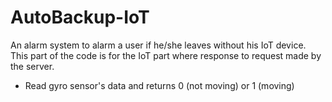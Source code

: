 # AutoBackup-IoT
An alarm system to alarm a user if he/she leaves without his IoT device.
This part of the code is for the IoT part where response to request made by the server.
 - Read gyro sensor's data and returns 0 (not moving) or 1 (moving)
